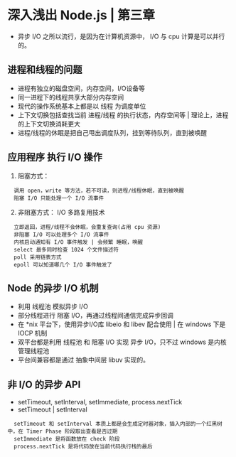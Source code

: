 # 深入浅出 Node.js | 第三章

* 异步 I/O 之所以流行，是因为在计算机资源中， I/O 与 cpu 计算是可以并行的。


## 进程和线程的问题

* 进程有独立的磁盘空间，内存空间，I/O设备等
* 同一进程下的线程共享大部分内存空间
* 现代的操作系统基本上都是以 线程 为调度单位
* 上下文切换包括查找当前 进程/线程 的执行状态，内存空间等 | 理论上，进程的上下文切换消耗更大
* 进程/线程的休眠是把自己甩出调度队列，挂到等待队列，直到被唤醒

## 应用程序 执行 I/O 操作

1. 阻塞方式： 
```
  调用 open，write 等方法，若不可读，则进程/线程休眠，直到被唤醒
  阻塞 I/O 只能处理一个 I/O 流事件
```
2. 非阻塞方式： I/O 多路复用技术
```
  立即返回，进程/线程不会休眠，会重复查询(占用 cpu 资源)
  非阻塞 I/O 可以处理多个 I/O 流事件
  内核启动通知有 I/O 事件触发 | 会频繁 睡眠，唤醒
  select 最多同时检查 1024 个文件描述符
  poll 采用链表方式
  epoll 可以知道哪几个 I/O 事件触发了
```

## Node 的异步 I/O 机制

* 利用 线程池 模拟异步 I/O
* 部分线程进行 阻塞 I/O，再通过线程间通信完成异步回调
* 在 *nix 平台下，使用异步I/O库 libeio 和 libev 配合使用 | 在 windows 下是 IOCP 机制
* 双平台都是利用 线程池 和 阻塞 I/O 实现 异步 I/O，只不过 windows 是内核管理线程池
* 平台间兼容都是通过 抽象中间层 libuv 实现的。


## 非 I/O 的异步 API

* setTimeout, setInterval, setImmediate, process.nextTick
* setTimeout | setInterval
```
  setTimeout 和 setInterval 本质上都是会生成定时器对象，插入内部的一个红黑树中，在 Timer Phase 阶段取出查看是否过期
  setImmediate 是将函数放在 check 阶段
  process.nextTick 是将代码放在当前代码执行栈的最后
```